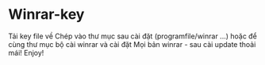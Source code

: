 # Winrar-key
Tải key file về 
Chép vào thư mục sau cài đặt (programfile/winrar ...)
hoặc để cùng thư mục bộ cài winrar và cài đặt
Mọi bản winrar - sau cài update thoải mái!
Enjoy!
